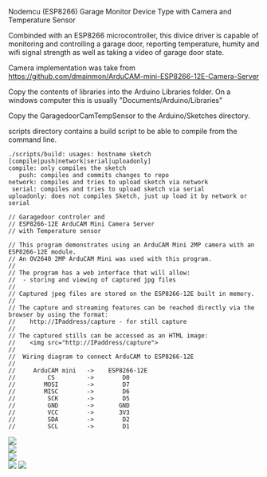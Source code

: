 Nodemcu (ESP8266) Garage Monitor Device Type with Camera and Temperature Sensor

Combinded with an ESP8266 microcontroller, this divice driver is capable of monitoring and controlling a garage door, reporting temperature, humity and wifi signal strength as well as taking a video of garage door state.

Camera implementation was take from https://github.com/dmainmon/ArduCAM-mini-ESP8266-12E-Camera-Server

Copy the contents of libraries into the Arduino Libraries folder. On a windows computer this is usually "Documents/Arduino/Libraries"

Copy the GaragedoorCamTempSensor to the Arduino/Sketches directory.

scripts directory contains a build script to be able to compile from the command line.

```
./scripts/build: usages: hostname sketch [compile|push|network|serial|uploadonly]
compile: only compiles the sketch
   push: compiles and commits changes to repo
network: compiles and tries to upload sketch via network
 serial: compiles and tries to upload sketch via serial
uploadonly: does not compiles Sketch, just up load it by network or serial
```

```
// Garagedoor controler and
// ESP8266-12E ArduCAM Mini Camera Server
// with Temperature sensor

// This program demonstrates using an ArduCAM Mini 2MP camera with an ESP8266-12E module.
// An OV2640 2MP ArduCAM Mini was used with this program.
//
// The program has a web interface that will allow:
//  - storing and viewing of captured jpg files
//
// Captured jpeg files are stored on the ESP8266-12E built in memory.
//
// The capture and streaming features can be reached directly via the browser by using the format:
//    http://IPaddress/capture - for still capture
//
// The captured stills can be accessed as an HTML image:
//    <img src="http://IPaddress/capture">
//
//  Wiring diagram to connect ArduCAM to ESP8266-12E
//
//     ArduCAM mini   ->    ESP8266-12E
//         CS         ->        D0
//        MOSI        ->        D7
//        MISC        ->        D6
//         SCK        ->        D5
//         GND        ->       GND
//         VCC        ->       3V3
//         SDA        ->        D2
//         SCL        ->        D1
```
![](https://github.com/dhop90/rpi_garage_monitor/blob/master/images/ESP8266_pinout.jpg)  
![](https://github.com/dhop90/rpi_garage_monitor/blob/master/images/nodemcu_pins.png)  
![](https://github.com/dhop90/rpi_garage_monitor/blob/master/images/cam-pinout.jpg)    
![](https://github.com/dhop90/rpi_garage_monitor/blob/master/images/IMG_6650.PNG) 
![](https://github.com/dhop90/rpi_garage_monitor/blob/master/images/IMG_6651.PNG) 

